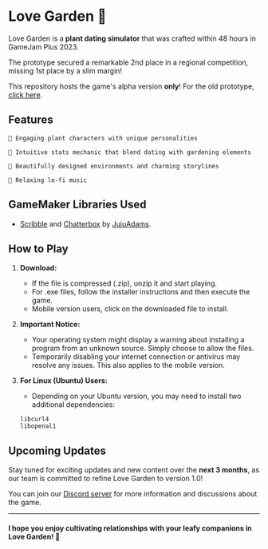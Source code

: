 # Love Garden 🌱

Love Garden is a **plant dating simulator** that was crafted within 48 hours in GameJam Plus 2023.

The prototype secured a remarkable 2nd place in a regional competition, missing 1st place by a slim margin!

This repository hosts the game's alpha version **only**! For the old prototype, [click here](https://github.com/CosmicFoxStudio/LoveGardenProto).

## Features
    🌵 Engaging plant characters with unique personalities

    🌺 Intuitive stats mechanic that blend dating with gardening elements

    🌹 Beautifully designed environments and charming storylines

    🍂 Relaxing lo-fi music

## GameMaker Libraries Used

- [Scribble](https://github.com/JujuAdams/Scribble) and [Chatterbox](https://github.com/JujuAdams/Chatterbox) by [JujuAdams](https://github.com/JujuAdams).

## How to Play
1. **Download:**
    - If the file is compressed (.zip), unzip it and start playing.
    - For .exe files, follow the installer instructions and then execute the game.
    - Mobile version users, click on the downloaded file to install.

2. **Important Notice:**
    - Your operating system might display a warning about installing a program from an unknown source. Simply choose to allow the files.
    - Temporarily disabling your internet connection or antivirus may resolve any issues. This also applies to the mobile version.

3. **For Linux (Ubuntu) Users:**
    - Depending on your Ubuntu version, you may need to install two additional dependencies:
    ```
    libcurl4
    libopenal1
    ```


## Upcoming Updates
Stay tuned for exciting updates and new content over the **next 3 months**, as our team is committed to refine Love Garden to version 1.0! 

You can join our [Discord server](https://discord.gg/AJJX5Fvs) for more information and discussions about the game.

---

#### I hope you enjoy cultivating relationships with your leafy companions in Love Garden! 🌷
